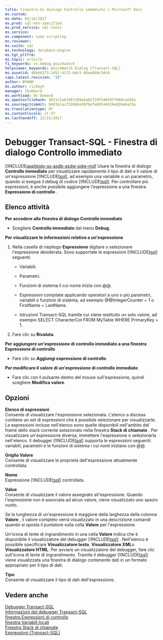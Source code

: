```yaml
---
title: Finestra di dialogo Controllo immediato | Microsoft Docs
ms.custom: 
ms.date: 03/14/2017
ms.prod: sql-non-specified
ms.prod_service: sql-tools
ms.service: 
ms.component: ssms-scripting
ms.reviewer: 
ms.suite: sql
ms.technology: database-engine
ms.tgt_pltfrm: 
ms.topic: article
f1_keywords: vs.debug.quickwatch
helpviewer_keywords: QuickWatch Dialog [Transact-SQL]
ms.assetid: d6bbb373-1452-41f2-bdc5-86ae689c3dc0
caps.latest.revision: "15"
author: BYHAM
ms.author: rickbyh
manager: jhubbard
ms.workload: On Demand
ms.openlocfilehash: 4831c5a62987109aba02f29f540fdff908cee5b1
ms.sourcegitcommit: b603dcac7326bba387befe68544619e026e6a15e
ms.translationtype: HT
ms.contentlocale: it-IT
ms.lasthandoff: 12/21/2017
---
```

# <a name="transact-sql-debugger---quickwatch-dialog-box"></a>Debugger Transact-SQL - Finestra di dialogo Controllo immediato
[!INCLUDE[appliesto-ss-asdb-asdw-pdw-md](../../includes/appliesto-ss-asdb-asdw-pdw-md.md)] Usare la finestra di dialogo **Controllo immediato** per visualizzare rapidamente il tipo di dati e il valore di un'espressione [!INCLUDE[tsql](../../includes/tsql-md.md)], ad esempio una variabile o un parametro, quando si esegue il debug di codice [!INCLUDE[tsql](../../includes/tsql-md.md)]. Per controllare più espressioni, è anche possibile aggiungere l'espressione a una finestra **Espressione di controllo** .  
  
## <a name="task-list"></a>Elenco attività  
 **Per accedere alla finestra di dialogo Controllo immediato**  
  
-   Scegliere **Controllo immediato** dal menu **Debug**.  
  
 **Per visualizzare le informazioni relative a un'espressione**  
  
1.  Nella casella di riepilogo **Espressione** digitare o selezionare l'espressione desiderata. Sono supportate le espressioni [!INCLUDE[tsql](../../includes/tsql-md.md)] seguenti:  
  
    -   Variabili.  
  
    -   Parametri.  
  
    -   Funzioni di sistema il cui nome inizia con @@.  
  
    -   Espressioni compilate applicando operatori a uno o più parametri, variabili o funzioni di sistema, ad esempio @@IntegerCounter + 1 o FirstName + LastName.  
  
    -   Istruzioni Transact-SQL tramite cui viene restituito un solo valore, ad esempio SELECT CharacterCol FROM MyTable WHERE PrimaryKey = 1.  
  
2.  Fare clic su **Rivaluta**.  
  
 **Per aggiungere un'espressione di controllo immediato a una finestra Espressione di controllo**  
  
-   Fare clic su **Aggiungi espressione di controllo**.  
  
 **Per modificare il valore di un'espressione di controllo immediato**  
  
-   Fare clic con il pulsante destro del mouse sull'espressione, quindi scegliere **Modifica valore**.  
  
## <a name="options"></a>Opzioni  
 **Elenco di espressioni**  
 Consente di visualizzare l'espressione selezionata. L'elenco a discesa contiene un set di espressioni che è possibile selezionare per visualizzarle. Le espressioni incluse nell'elenco sono quelle disponibili nell'ambito del frame dello stack corrente selezionato nella finestra **Stack di chiamate** . Per visualizzare un'espressione diversa, immettere l'espressione o selezionarla nell'elenco. Il debugger [!INCLUDE[tsql](../../includes/tsql-md.md)] supporta le espressioni seguenti: variabili, parametri e le funzioni di sistema i cui nomi iniziano con @@.  
  
 **Griglia Valore**  
 Consente di visualizzare le proprietà dell'espressione attualmente controllata.  
  
 **Nome**  
 Espressione [!INCLUDE[tsql](../../includes/tsql-md.md)] controllata.  
  
 **Value**  
 Consente di visualizzare il valore assegnato all'espressione. Quando l'espressione non è associata ad alcun valore, viene visualizzato uno spazio vuoto.  
  
 Se la lunghezza di un'espressione è maggiore della larghezza della colonna **Valore** , il valore completo verrà visualizzato in una descrizione comandi quando si sposta il puntatore sulla cella **Valore** per l'espressione.  
  
 Un'icona di lente di ingrandimento in una cella **Valore** indica che è disponibile il visualizzatore del debugger [!INCLUDE[tsql](../../includes/tsql-md.md)] . Nell'elenco è possibile specificare **Visualizzatore testo**, **Visualizzatore XML**o **Visualizzatore HTML**. Per avviare un visualizzatore del debugger, fare clic sull'icona di lente di ingrandimento. Tramite il debugger [!INCLUDE[tsql](../../includes/tsql-md.md)] viene visualizzata una finestra di dialogo contenente dati in un formato appropriato per il tipo di dati.  
  
 **Tipo**  
 Consente di visualizzare il tipo di dati dell'espressione.  
  
## <a name="see-also"></a>Vedere anche  
 [Debugger Transact-SQL](../../relational-databases/scripting/transact-sql-debugger.md)   
 [Informazioni del debugger Transact-SQL](../../relational-databases/scripting/transact-sql-debugger-information.md)   
 [finestra Espressioni di controllo](../../relational-databases/scripting/transact-sql-debugger-watch-window.md)   
 [finestra Variabili locali](../../relational-databases/scripting/transact-sql-debugger-locals-window.md)   
 [Finestra Stack di chiamate](../../relational-databases/scripting/transact-sql-debugger-call-stack-window.md)   
 [Espressioni &#40;Transact-SQL&#41;](../../t-sql/language-elements/expressions-transact-sql.md)  
  
  
